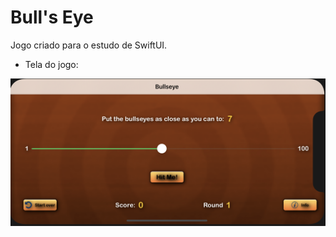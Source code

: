 # Bull's Eye

Jogo criado para o estudo de SwiftUI.

- Tela do jogo:

![alt text](https://raw.githubusercontent.com/mausayao/bullseye/master/main-screen.png)

